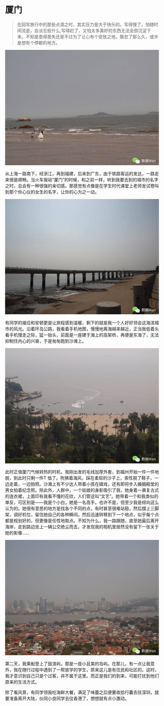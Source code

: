 # 厦门

> 在回写旅行中的那些点滴之时，其实压力是大于快乐的。写得慢了，怕随时间流逝，会淡忘些什么;写得赶了，又怕太多美好的东西无法全部沉淀下来。不知是患得患失还是不过为了让心有个安放之地，飘忽了那么久，或许是想有个停歇的地方。

![](img/04-xiamen/01.jpg)

从上海一路南下，经浙江，再到福建，后来到广东，由于铁路客运的发达，一路走来很是顺畅。当火车报站“厦门”的时候，和之前一样，听到我要去到的城市的名字之时，总会有一种很强的亲切感。那感觉有点像是在学生时代课堂上老师发试卷叫到那个你心仪的女生的名字，让你的心为之一动。

![](img/04-xiamen/02.jpg)

有同学的接应和安顿更是让旅程感到温暖，剩下的就是我一个人好好领会这海滨城市的风光。沿着环岛公路，我看着手机地图，慢慢地离海越来越近，正当我低着头看手机慢走之际，猛一抬头，前面是一座建于海上的高架桥，再便是东海了，无法抑制住内心的兴奋，于是匆匆跑到沙滩上。

![](img/04-xiamen/03.jpg)

此时正值厦门气候转热的时机，我刚出发的毛线加厚外套，到福州开始一件一件地脱，到此时只剩一件T 恤了。吹拂着海风，踩在柔软的沙子上，索性脱了鞋子，一边走着，一边拍照。沙滩上有不少达人带着小孩在嬉戏，还有即将步入婚姻殿堂的男女拍着纪念照。除此外，人群中，一个姑娘的身影吸引了我，她身着一袭复古式的连衣裙，上面印有我看不懂的花纹，人们管这叫“文艺”。她带着一个和我类似的单反，可区别是——我是个小白，她是一名高手。也许不是，但至少我是倾向这么认为的。她很有意思的地方是找各个不同的点，有时甚至很难站稳，然后摆上三脚架，调好机位，留住她自己的各种瞬间。然后迅速转移到下一个地点，似乎每个点都是规划好的，但更像是任性地取点。不知为什么，我一路跟随，直至她最后离开海岸，走到路边坐上一辆公交绝尘而去，才发现我的相机里居然没有留下一张关于她的影像……

![](img/04-xiamen/04.jpg)

第二天，我乘船登上了鼓浪屿，那是一座小且美的岛屿。在那儿，有一点让我意外，我在随行过程中遇到了一帮放学的学生，原来这儿是有住民和社区的。这时，我才意识到自己只是个过客，并不属于这里。而正是我们的到来，可能打扰到他们原来的生活方式。

除了看风景，有同学领我吃海鲜大餐，满足了味蕾之后便要收拾行囊去往深圳，就要准备离开大陆，伙同小良同学去往香港了，想想就有点小激动。